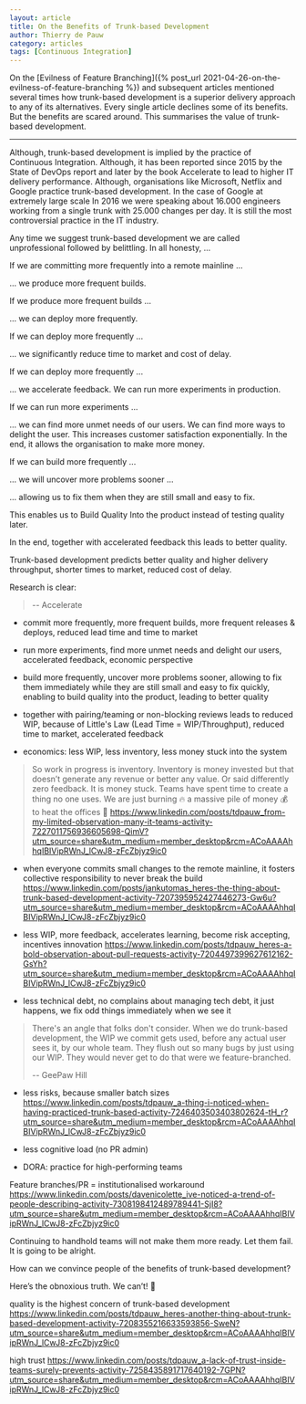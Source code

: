 ```yaml
---
layout: article
title: On the Benefits of Trunk-based Development
author: Thierry de Pauw
category: articles
tags: [Continuous Integration]
---
```


On the [Evilness of Feature Branching]({% post_url 2021-04-26-on-the-evilness-of-feature-branching %}) and subsequent articles mentioned several times how trunk-based development is a superior delivery approach to any of its alternatives. Every single article declines some of its benefits. But the benefits are scared around. This summarises the value of trunk-based development.

---

Although, trunk-based development is implied by the practice of Continuous Integration. Although, it has been reported since 2015 by the State of DevOps report and later by the book Accelerate to lead to higher IT delivery performance. Although, organisations like Microsoft, Netflix and Google practice trunk-based development. In the case of Google at extremely large scale In 2016 we were speaking about 16.000 engineers working from a single trunk with 25.000 changes per day. It is still the most controversial practice in the IT industry.

Any time we suggest trunk-based development we are called unprofessional followed by belittling. In all honesty, ...

If we are committing more frequently into a remote mainline ...

... we produce more frequent builds.

If we produce more frequent builds ...

... we can deploy more frequently.

If we can deploy more frequently ...

... we significantly reduce time to market and cost of delay.

If we can deploy more frequently ...

... we accelerate feedback. We can run more experiments in production.

If we can run more experiments ...

... we can find more unmet needs of our users. We can find more ways to delight the user. This increases customer satisfaction exponentially. In the end, it allows the organisation to make more money.

If we can build more frequently ...

... we will uncover more problems sooner ...

... allowing us to fix them when they are still small and easy to fix.

This enables us to Build Quality Into the product instead of testing quality later.

In the end, together with accelerated feedback this leads to better quality.

Trunk-based development predicts better quality and higher delivery throughput, shorter times to market, reduced cost of delay.


Research is clear:

> -- Accelerate

* commit more frequently, more frequent builds, more frequent releases & deploys, reduced lead time and time to market
* run more experiments, find more unmet needs and delight our users, accelerated feedback, economic perspective
* build more frequently, uncover more problems sooner, allowing to fix them immediately while they are still small and easy to fix quickly, enabling to build quality into the product, leading to better quality

* together with pairing/teaming or non-blocking reviews leads to reduced WIP, because of Little's Law (Lead Time = WIP/Throughput), reduced time to market, accelerated feedback

* economics: less WIP, less inventory, less money stuck into the system

> So work in progress is inventory. Inventory is money invested but that doesn’t generate any revenue or better any value. Or said differently zero feedback. It is money stuck. Teams have spent time to create a thing no one uses. We are just burning 🔥 a massive pile of money 💰 to heat the offices 🤷
https://www.linkedin.com/posts/tdpauw_from-my-limited-observation-many-it-teams-activity-7227011756936605698-QimV?utm_source=share&utm_medium=member_desktop&rcm=ACoAAAAhhqIBIVipRWnJ_lCwJ8-zFcZbjyz9ic0

* when everyone commits small changes to the remote mainline, it fosters collective responsibility to never break the build
https://www.linkedin.com/posts/jankutomas_heres-the-thing-about-trunk-based-development-activity-7207395952427446273-Gw6u?utm_source=share&utm_medium=member_desktop&rcm=ACoAAAAhhqIBIVipRWnJ_lCwJ8-zFcZbjyz9ic0

* less WIP, more feedback, accelerates learning, become risk accepting, incentives innovation
https://www.linkedin.com/posts/tdpauw_heres-a-bold-observation-about-pull-requests-activity-7204497399627612162-GsYh?utm_source=share&utm_medium=member_desktop&rcm=ACoAAAAhhqIBIVipRWnJ_lCwJ8-zFcZbjyz9ic0

* less technical debt, no complains about managing tech debt, it just happens, we fix odd things immediately when we see it

> There's an angle that folks don't consider.
> When we do trunk-based development, the WIP we commit gets used, before any actual user sees it, by our whole team.
> They flush out so many bugs by just using our WIP.
> They would never get to do that were we feature-branched.
>
> -- GeePaw Hill

* less risks, because smaller batch sizes
https://www.linkedin.com/posts/tdpauw_a-thing-i-noticed-when-having-practiced-trunk-based-activity-7246403503403802624-tH_r?utm_source=share&utm_medium=member_desktop&rcm=ACoAAAAhhqIBIVipRWnJ_lCwJ8-zFcZbjyz9ic0

* less cognitive load (no PR admin)

* DORA: practice for high-performing teams

Feature branches/PR = institutionalised workaround
https://www.linkedin.com/posts/davenicolette_ive-noticed-a-trend-of-people-describing-activity-7308198412489789441-SjI8?utm_source=share&utm_medium=member_desktop&rcm=ACoAAAAhhqIBIVipRWnJ_lCwJ8-zFcZbjyz9ic0

Continuing to handhold teams will not make them more ready. Let them fail. It is going to be alright.

How can we convince people of the benefits of trunk-based development?

Here’s the obnoxious truth. We can’t! 🤷

quality is the highest concern of trunk-based development
https://www.linkedin.com/posts/tdpauw_heres-another-thing-about-trunk-based-development-activity-7208355216633593856-SweN?utm_source=share&utm_medium=member_desktop&rcm=ACoAAAAhhqIBIVipRWnJ_lCwJ8-zFcZbjyz9ic0

high trust
https://www.linkedin.com/posts/tdpauw_a-lack-of-trust-inside-teams-surely-prevents-activity-7258435891717640192-7GPN?utm_source=share&utm_medium=member_desktop&rcm=ACoAAAAhhqIBIVipRWnJ_lCwJ8-zFcZbjyz9ic0
